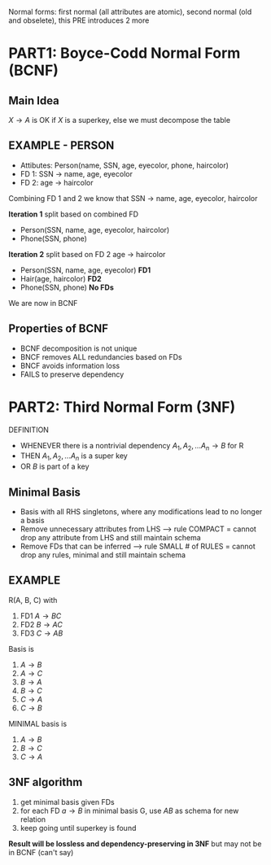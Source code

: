 Normal forms: first normal (all attributes are atomic), second normal (old and obselete), this PRE introduces 2 more
# PART1: Boyce-Codd Normal Form (BCNF)
## Main Idea
$X \rightarrow A$ is OK if $X$ is a superkey, else we must decompose the table

## EXAMPLE - PERSON
- Attibutes: Person(name, SSN, age, eyecolor, phone, haircolor)
- FD 1: SSN $\rightarrow$ name, age, eyecolor
- FD 2: age $\rightarrow$ haircolor

Combining FD 1 and 2 we know that  SSN $\rightarrow$ name, age, eyecolor, haircolor

**Iteration 1** split based on combined FD
- Person(SSN, name, age, eyecolor, haircolor)
- Phone(SSN, phone)

**Iteration 2** split based on FD 2 age $\rightarrow$ haircolor
- Person(SSN, name, age, eyecolor) **FD1**
- Hair(age, haircolor) **FD2**
- Phone(SSN, phone) **No FDs**

We are now in BCNF

## Properties of BCNF
- BCNF decomposition is not unique
- BNCF removes ALL redundancies based on FDs 
- BNCF avoids information loss 
- FAILS to preserve dependency

# PART2: Third Normal Form (3NF)
DEFINITION 
- WHENEVER there is a nontrivial dependency $A_1, A_2, ... A_n \rightarrow B$ for R
- THEN $A_1, A_2, ... A_n$ is a super key
- OR $B$ is part of a key 

## Minimal Basis 
- Basis with all RHS singletons, where any modifications lead to no longer a basis 
- Remove unnecessary attributes from LHS --> rule COMPACT = cannot drop any attribute from LHS and still maintain schema
- Remove FDs that can be inferred --> rule SMALL # of RULES = cannot drop any rules, minimal and still maintain schema

## EXAMPLE 
R(A, B, C) with
1. FD1 $A \rightarrow BC$
2. FD2 $B \rightarrow AC$
3. FD3 $C \rightarrow AB$

Basis is 
1. $A \rightarrow B$
2. $A \rightarrow C$
3. $B \rightarrow A$
4. $B \rightarrow C$
5. $C \rightarrow A$
5. $C \rightarrow B$

MINIMAL basis is 
1. $A \rightarrow B$
2. $B \rightarrow C$
3. $C \rightarrow A$

## 3NF algorithm 
1. get minimal basis given FDs
2. for each FD $a \rightarrow B$ in minimal basis G, use $AB$ as schema for new relation
3. keep going until superkey is found 

**Result will be lossless and dependency-preserving in 3NF** but may not be in BCNF (can't say)